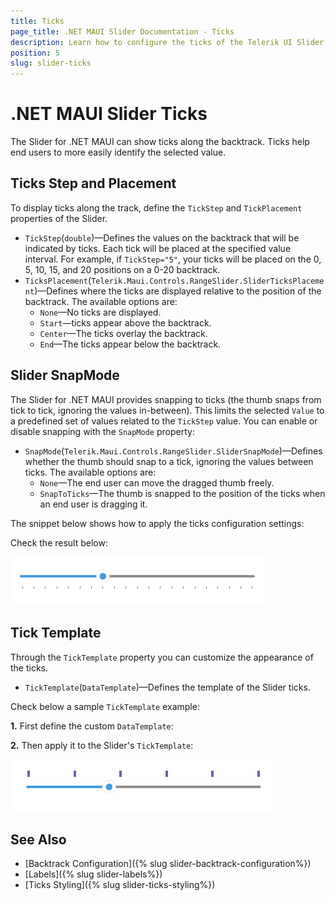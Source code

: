 ```yaml
---
title: Ticks
page_title: .NET MAUI Slider Documentation - Ticks
description: Learn how to configure the ticks of the Telerik UI Slider for .NET MAUI. Choose where to place the ticks and choose if your slider will snap to them.
position: 5
slug: slider-ticks
---
```


# .NET MAUI Slider Ticks

The Slider for .NET MAUI can show ticks along the backtrack. Ticks help end users to more easily identify the selected value.

## Ticks Step and Placement

To display ticks along the track, define the `TickStep` and `TickPlacement` properties of the Slider.

* `TickStep`(`double`)&mdash;Defines the values on the backtrack that will be indicated by ticks. Each tick will be placed at the specified value interval. For example, if `TickStep="5"`, your ticks will be placed on the 0, 5, 10, 15, and 20 positions on a 0-20 backtrack.
* `TicksPlacement`(`Telerik.Maui.Controls.RangeSlider.SliderTicksPlacement`)&mdash;Defines where the ticks are displayed relative to the position of the backtrack. The available options are:
    * `None`&mdash;No ticks are displayed.
    * `Start`&mdash;ticks appear above the backtrack.
    * `Center`&mdash;The ticks overlay the backtrack.
    * `End`&mdash;The ticks appear below the backtrack.

## Slider SnapMode

The Slider for .NET MAUI provides snapping to ticks (the thumb snaps from tick to tick, ignoring the values in-between). This limits the selected `Value` to a predefined set of values related to the `TickStep` value. You can enable or disable snapping with the `SnapMode` property:

* `SnapMode`(`Telerik.Maui.Controls.RangeSlider.SliderSnapMode`)&mdash;Defines whether the thumb should snap to a tick, ignoring the values between ticks. The available options are:
    * `None`&mdash;The end user can move the dragged thumb freely.
    * `SnapToTicks`&mdash;The thumb is snapped to the position of the ticks when an end user is dragging it.

The snippet below shows how to apply the ticks configuration settings:

<snippet id='slider-ticks-settings' />

Check the result below:

![Telerik Slider for .NET MAUI Ticks](images/slider-ticks-settings.png)

## Tick Template

Through the `TickTemplate` property you can customize the appearance of the ticks.

* `TickTemplate`(`DataTemplate`)&mdash;Defines the template of the Slider ticks.

Check below a sample `TickTemplate` example:

**1.** First define the custom `DataTemplate`:

<snippet id='slider-ticks-ticktemplate-datatemplate' />

**2.** Then apply it to the Slider's `TickTemplate`:

<snippet id='slider-ticks-ticktemplate-xaml' />

![Telerik Slider for .NET MAUI Ticks Template](images/slider-ticks-template.png)

## See Also

- [Backtrack Configuration]({% slug slider-backtrack-configuration%})
- [Labels]({% slug slider-labels%})
- [Ticks Styling]({% slug slider-ticks-styling%})
